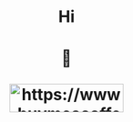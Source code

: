 <h1 align="center">
  Hi
</h1>
<h1 align="center">
  🚕
</br>
<p><a href="https://www.buymeacoffee.com/https://www.buymeacoffee.com/tranngoctum"> <img align="center" src="https://cdn.buymeacoffee.com/buttons/v2/default-yellow.png" width="200px" height="50px" alt="https://www.buymeacoffee.com/tranngoctum" /></a></p>
</h1>

